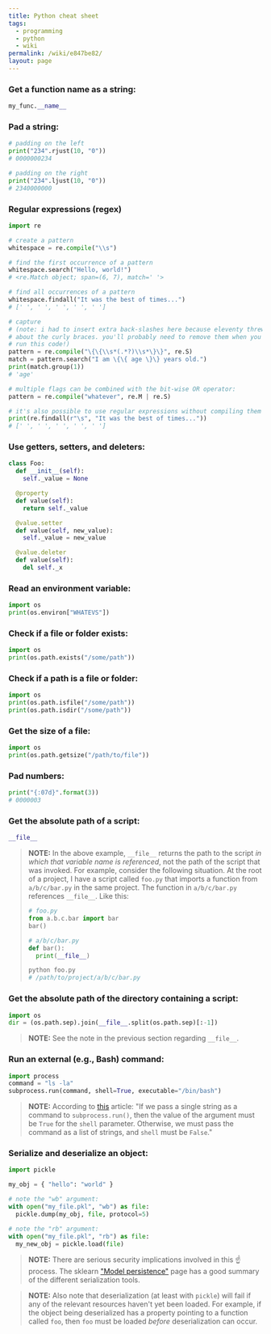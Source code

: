```yaml
---
title: Python cheat sheet
tags:
  - programming
  - python
  - wiki
permalink: /wiki/e847be82/
layout: page
---
```


### Get a function name as a string:

```python
my_func.__name__
```

### Pad a string:

```python
# padding on the left
print("234".rjust(10, "0"))
# 0000000234

# padding on the right
print("234".ljust(10, "0"))
# 2340000000
```

### Regular expressions (regex)

```python
import re

# create a pattern
whitespace = re.compile("\\s")

# find the first occurrence of a pattern
whitespace.search("Hello, world!")
# <re.Match object; span=(6, 7), match=' '>

# find all occurrences of a pattern
whitespace.findall("It was the best of times...")
# [' ', ' ', ' ', ' ', ' ']

# capture
# (note: i had to insert extra back-slashes here because eleventy threw a fit
# about the curly braces. you'll probably need to remove them when you actually
# run this code!)
pattern = re.compile("\{\{\\s*(.*?)\\s*\}\}", re.S)
match = pattern.search("I am \{\{ age \}\} years old.")
print(match.group(1))
# 'age'

# multiple flags can be combined with the bit-wise OR operator:
pattern = re.compile("whatever", re.M | re.S)

# it's also possible to use regular expressions without compiling them first:
print(re.findall(r"\s", "It was the best of times..."))
# [' ', ' ', ' ', ' ', ' ']
```

### Use getters, setters, and deleters:

```python
class Foo:
  def __init__(self):
    self._value = None

  @property
  def value(self):
    return self._value

  @value.setter
  def value(self, new_value):
    self._value = new_value

  @value.deleter
  def value(self):
    del self._x
```

### Read an environment variable:

```python
import os
print(os.environ["WHATEVS"])
```

### Check if a file or folder exists:

```python
import os
print(os.path.exists("/some/path"))
```

### Check if a path is a file or folder:

```python
import os
print(os.path.isfile("/some/path"))
print(os.path.isdir("/some/path"))
```

### Get the size of a file:

```python
import os
print(os.path.getsize("/path/to/file"))
```

### Pad numbers:

```python
print("{:07d}".format(3))
# 0000003
```

### Get the absolute path of a script:

```python
__file__
```

> **NOTE:** In the above example, `__file__` returns the path to the script _in which that variable name is referenced_, not the path of the script that was invoked. For example, consider the following situation. At the root of a project, I have a script called `foo.py` that imports a function from `a/b/c/bar.py` in the same project. The function in `a/b/c/bar.py` references `__file__`. Like this:
>
> ```python
> # foo.py
> from a.b.c.bar import bar
> bar()
> ```
>
> ```python
> # a/b/c/bar.py
> def bar():
>   print(__file__)
> ```
>
> ```bash
> python foo.py
> # /path/to/project/a/b/c/bar.py
> ```

### Get the absolute path of the directory containing a script:

```python
import os
dir = (os.path.sep).join(__file__.split(os.path.sep)[:-1])
```

> **NOTE:** See the note in the previous section regarding `__file__`.

### Run an external (e.g., Bash) command:

```python
import process
command = "ls -la"
subprocess.run(command, shell=True, executable="/bin/bash")
```

> **NOTE:** According to [this](https://www.baeldung.com/linux/python-run-bash-command) article: "If we pass a single string as a command to `subprocess.run()`, then the value of the argument must be `True` for the `shell` parameter. Otherwise, we must pass the command as a list of strings, and `shell` must be `False`."

### Serialize and deserialize an object:

```python
import pickle

my_obj = { "hello": "world" }

# note the "wb" argument:
with open("my_file.pkl", "wb") as file:
  pickle.dump(my_obj, file, protocol=5)

# note the "rb" argument:
with open("my_file.pkl", "rb") as file:
  my_new_obj = pickle.load(file)
```

> **NOTE:** There are serious security implications involved in this ☝️ process. The sklearn ["Model persistence"](https://scikit-learn.org/stable/model_persistence.html) page has a good summary of the different serialization tools.

> **NOTE:** Also note that deserialization (at least with `pickle`) will fail if any of the relevant resources haven't yet been loaded. For example, if the object being deserialized has a property pointing to a function called `foo`, then `foo` must be loaded _before_ deserialization can occur.
